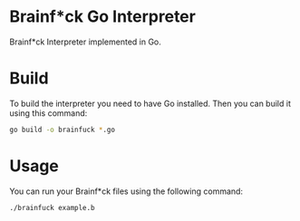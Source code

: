 # Brainf\*ck Go Interpreter

Brainf\*ck Interpreter implemented in Go.

# Build

To build the interpreter you need to have Go installed. Then you can build it using this command:

```sh
go build -o brainfuck *.go
```

# Usage

You can run your Brainf\*ck files using the following command:

```sh
./brainfuck example.b
```

